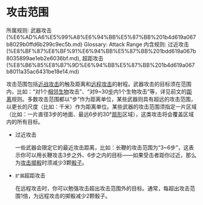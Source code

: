 # 攻击范围

所属规则: 武器攻击 (%E6%AD%A6%E5%99%A8%E6%94%BB%E5%87%BB%201b4d619a067b8029b0ffd6b299c9ec5b.md)
Glossary: Attack Range
内含规则: 过近攻击 (%E8%BF%87%E8%BF%91%E6%94%BB%E5%87%BB%201bdd619a067b8035899ae1eb2e6036bf.md), 超距攻击 (%E8%B6%85%E8%B7%9D%E6%94%BB%E5%87%BB%201b4d619a067b8011a35ac6431be18e14.md)

攻击范围包括[近战攻击](%E8%BF%91%E6%88%98%E6%94%BB%E5%87%BB%201b4d619a067b80eda8b0facbba0c7b1a.md)的触及距离和[远程攻击](%E8%BF%9C%E7%A8%8B%E6%94%BB%E5%87%BB%201b4d619a067b805f8c27e6cffc369b74.md)的射程。武器攻击的目标须在范围内，比如：“对1个[相邻](%E7%9B%B8%E9%82%BB%201b3d619a067b80d2b1c3cebda0c3ed6f.md)[生物](%E7%94%9F%E7%89%A9%201b3d619a067b80d0bbe1d113bf20ff1f.md)攻击”、“对9~30[步](%E6%AD%A5%201b3d619a067b800fb1cfe9f0ef45b9ef.md)内1个生物攻击”等，详见前文的[距离](%E4%BD%8D%E7%BD%AE%E4%B8%8E%E8%B7%9D%E7%A6%BB%201b3d619a067b805198ace5211c15da45.md)规则。多数攻击范围都以“步”作为距离单位，某些武器则具有超远的攻击范围，以更长的尺度（比如：千米）作为距离单位。某些武器的攻击范围须指定一片区域（比如：一片直径3步的地面、最远6步的30°[扇形](%E6%89%87%E5%BD%A2%201b3d619a067b801f9c36ededc215d9c0.md)区域），这类攻击将会覆盖区域内的所有目标。

- 过近攻击
    
    
    一些武器会限定它的最近攻击距离，比如：长鞭的攻击范围为“3~6步”，这表示你可以用长鞭攻击3步之外、6步之内的目标——如果受击者距你过近，那么为[攻击掷骰](%E6%94%BB%E5%87%BB%E6%8E%B7%E9%AA%B0%201b4d619a067b80299a42f43fa6c00c03.md)时须减少3颗[骰子](%E9%AA%B0%E5%AD%90%201b3d619a067b809a8af1c709238cdb0d.md)。
    
- `扩展`超距攻击
    
    
    在远程攻击时，你可以勉强攻击超出攻击范围外的目标。通常，每超出攻击范围1倍，为远程攻击的掷骰减少2颗骰子。